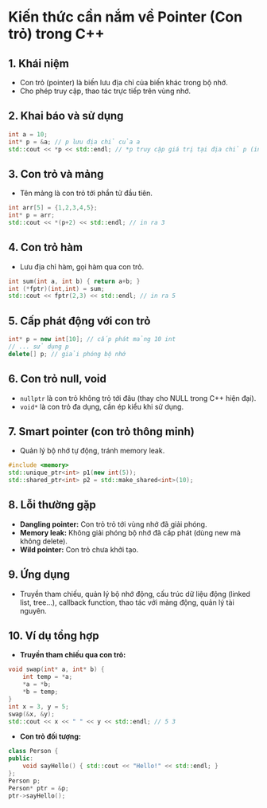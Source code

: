# Kiến thức cần nắm về Pointer (Con trỏ) trong C++

## 1. Khái niệm

- Con trỏ (pointer) là biến lưu địa chỉ của biến khác trong bộ nhớ.
- Cho phép truy cập, thao tác trực tiếp trên vùng nhớ.

## 2. Khai báo và sử dụng

```cpp
int a = 10;
int* p = &a; // p lưu địa chỉ của a
std::cout << *p << std::endl; // *p truy cập giá trị tại địa chỉ p (in ra 10)
```

## 3. Con trỏ và mảng

- Tên mảng là con trỏ tới phần tử đầu tiên.

```cpp
int arr[5] = {1,2,3,4,5};
int* p = arr;
std::cout << *(p+2) << std::endl; // in ra 3
```

## 4. Con trỏ hàm

- Lưu địa chỉ hàm, gọi hàm qua con trỏ.

```cpp
int sum(int a, int b) { return a+b; }
int (*fptr)(int,int) = sum;
std::cout << fptr(2,3) << std::endl; // in ra 5
```

## 5. Cấp phát động với con trỏ

```cpp
int* p = new int[10]; // cấp phát mảng 10 int
// ... sử dụng p
delete[] p; // giải phóng bộ nhớ
```

## 6. Con trỏ null, void

- `nullptr` là con trỏ không trỏ tới đâu (thay cho NULL trong C++ hiện đại).
- `void*` là con trỏ đa dụng, cần ép kiểu khi sử dụng.

## 7. Smart pointer (con trỏ thông minh)

- Quản lý bộ nhớ tự động, tránh memory leak.

```cpp
#include <memory>
std::unique_ptr<int> p1(new int(5));
std::shared_ptr<int> p2 = std::make_shared<int>(10);
```

## 8. Lỗi thường gặp

- **Dangling pointer:** Con trỏ trỏ tới vùng nhớ đã giải phóng.
- **Memory leak:** Không giải phóng bộ nhớ đã cấp phát (dùng new mà không delete).
- **Wild pointer:** Con trỏ chưa khởi tạo.

## 9. Ứng dụng

- Truyền tham chiếu, quản lý bộ nhớ động, cấu trúc dữ liệu động (linked list, tree...), callback function, thao tác với mảng động, quản lý tài nguyên.

## 10. Ví dụ tổng hợp

- **Truyền tham chiếu qua con trỏ:**

```cpp
void swap(int* a, int* b) {
    int temp = *a;
    *a = *b;
    *b = temp;
}
int x = 3, y = 5;
swap(&x, &y);
std::cout << x << " " << y << std::endl; // 5 3
```

- **Con trỏ đối tượng:**

```cpp
class Person {
public:
    void sayHello() { std::cout << "Hello!" << std::endl; }
};
Person p;
Person* ptr = &p;
ptr->sayHello();
```
